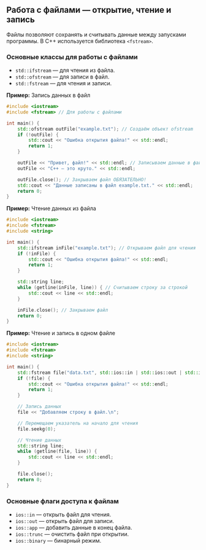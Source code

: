 ﻿## Работа с файлами — открытие, чтение и запись

Файлы позволяют сохранять и считывать данные между запусками программы. В C++ используется библиотека `<fstream>`.

### Основные классы для работы с файлами

- `std::ifstream` — для чтения из файла.
- `std::ofstream` — для записи в файл.
- `std::fstream` — для чтения и записи.

**Пример:** Запись данных в файл

```cpp
#include <iostream>
#include <fstream> // Для работы с файлами

int main() {
    std::ofstream outFile("example.txt"); // Создаём объект ofstream
    if (!outFile) {
        std::cout << "Ошибка открытия файла!" << std::endl;
        return 1;
    }

    outFile << "Привет, файл!" << std::endl; // Записываем данные в файл
    outFile << "C++ — это круто." << std::endl;

    outFile.close(); // Закрываем файл ОБЯЗАТЕЛЬНО!
    std::cout << "Данные записаны в файл example.txt." << std::endl;
    return 0;
}
```

**Пример:** Чтение данных из файла

```cpp
#include <iostream>
#include <fstream>
#include <string>

int main() {
    std::ifstream inFile("example.txt"); // Открываем файл для чтения
    if (!inFile) {
        std::cout << "Ошибка открытия файла!" << std::endl;
        return 1;
    }

    std::string line;
    while (getline(inFile, line)) { // Считываем строку за строкой
        std::cout << line << std::endl;
    }

    inFile.close(); // Закрываем файл
    return 0;
}
```

**Пример:** Чтение и запись в одном файле

```cpp
#include <iostream>
#include <fstream>
#include <string>

int main() {
    std::fstream file("data.txt", std::ios::in | std::ios::out | std::ios::app); // Чтение и запись
    if (!file) {
        std::cout << "Ошибка открытия файла!" << std::endl;
        return 1;
    }

    // Запись данных
    file << "Добавляем строку в файл.\n";

    // Перемещаем указатель на начало для чтения
    file.seekg(0);

    // Чтение данных
    std::string line;
    while (getline(file, line)) {
        std::cout << line << std::endl;
    }

    file.close();
    return 0;
}
```

### Основные флаги доступа к файлам

- `ios::in` — открыть файл для чтения.
- `ios::out` — открыть файл для записи.
- `ios::app` — добавить данные в конец файла.
- `ios::trunc` — очистить файл при открытии.
- `ios::binary` — бинарный режим.